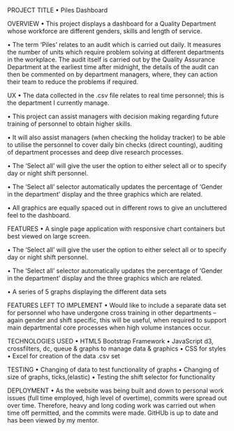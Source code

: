 PROJECT TITLE
•	Piles Dashboard

OVERVIEW
•	This project displays a dashboard for a Quality Department whose workforce are different genders, skills and length of service.

•	The term ‘Piles’ relates to an audit which is carried out daily.  It measures the number of units which require problem solving at different departments in the workplace.  The audit itself is carried out by the Quality Assurance Department at the earliest time after midnight, the details of the audit can then be commented on by department managers, where, they can action their team to reduce the problems if required.

UX
•	The data collected in the .csv file relates to real time personnel; this is the department I currently manage.

•	This project can assist managers with decision making regarding future training of personnel to obtain higher skills.

•	It will also assist managers (when checking the holiday tracker) to be able to utilise the personnel to cover daily bin checks (direct counting), auditing of department processes and deep dive research processes.

•	The ‘Select all’ will give the user the option to either select all or to specify day or night shift personnel.

•	The ‘Select all’ selector automatically updates the percentage of ‘Gender in the department’ display and the three graphics which are related.

•	All graphics are equally spaced out in different rows to give an uncluttered feel to the dashboard.

FEATURES
•	A single page application with responsive chart containers but best viewed on large screen.

•	The ‘Select all’ will give the user the option to either select all or to specify day or night shift personnel.

•	The ‘Select all’ selector automatically updates the percentage of ‘Gender in the department’ display and the three graphics which are related.

•	A series of 5  graphs displaying the different data sets

FEATURES LEFT TO IMPLEMENT
•	Would like to include a separate data set for personnel who have undergone cross training in other departments – again gender and shift specific, this will be useful, when required to support main departmental core processes when high volume instances occur.

TECHNOLOGIES USED
•	HTML5 Bootstrap Framework
•	JavaScript d3, crossfilters, dc, queue & graphs to manage data & graphics
•	CSS for styles
•	Excel for creation of the data .csv set

TESTING
•	Changing of data to test functionality of graphs
•	Changing of size of graphs, ticks,(elastic) 
•	Testing the shift selector for functionality

DEPLOYMENT
•	As the website was being built and down to personal work issues (full time employed, high level of overtime), commits were spread out over time.  Therefore, heavy and long coding work was carried out when time off permitted, and the commits were made.  GitHUb is up to date  and has been viewed by my mentor.

